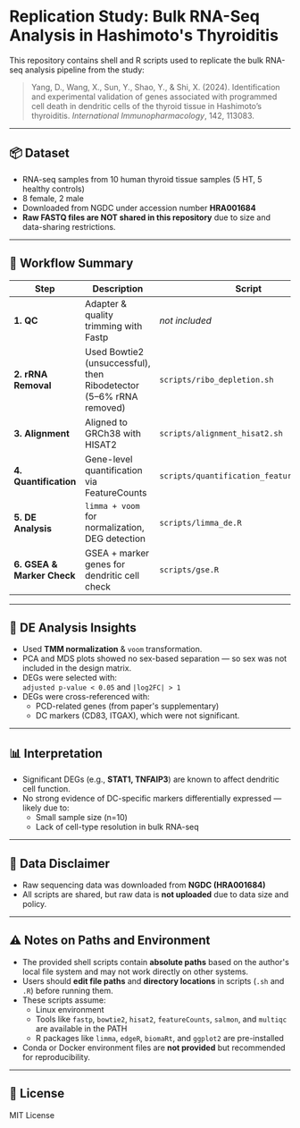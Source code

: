 # Replication Study: Bulk RNA-Seq Analysis in Hashimoto's Thyroiditis

This repository contains shell and R scripts used to replicate the bulk RNA-seq analysis pipeline from the study:

> Yang, D., Wang, X., Sun, Y., Shao, Y., & Shi, X. (2024). Identification and experimental validation of genes associated with programmed cell death in dendritic cells of the thyroid tissue in Hashimoto’s thyroiditis. *International Immunopharmacology*, 142, 113083.

---

## 📦 Dataset

- RNA-seq samples from 10 human thyroid tissue samples (5 HT, 5 healthy controls)
- 8 female, 2 male
- Downloaded from NGDC under accession number **HRA001684**
- **Raw FASTQ files are NOT shared in this repository** due to size and data-sharing restrictions.

---

## 🔁 Workflow Summary

| Step | Description | Script |
|------|-------------|--------|
| **1. QC** | Adapter & quality trimming with Fastp | *not included* |
| **2. rRNA Removal** | Used Bowtie2 (unsuccessful), then Ribodetector (5–6% rRNA removed) | `scripts/ribo_depletion.sh` |
| **3. Alignment** | Aligned to GRCh38 with HISAT2 | `scripts/alignment_hisat2.sh` |
| **4. Quantification** | Gene-level quantification via FeatureCounts | `scripts/quantification_featurecounts.sh` |
| **5. DE Analysis** | `limma + voom` for normalization, DEG detection | `scripts/limma_de.R` |
| **6. GSEA & Marker Check** | GSEA + marker genes for dendritic cell check | `scripts/gse.R` |

---

## 🧬 DE Analysis Insights

- Used **TMM normalization** & `voom` transformation.
- PCA and MDS plots showed no sex-based separation — so sex was not included in the design matrix.
- DEGs were selected with:  
  `adjusted p-value < 0.05` and `|log2FC| > 1`
- DEGs were cross-referenced with:
  - PCD-related genes (from paper's supplementary)
  - DC markers (CD83, ITGAX), which were not significant.

---

## 📊 Interpretation

- Significant DEGs (e.g., **STAT1, TNFAIP3**) are known to affect dendritic cell function.
- No strong evidence of DC-specific markers differentially expressed — likely due to:
  - Small sample size (n=10)
  - Lack of cell-type resolution in bulk RNA-seq

---

## 🚫 Data Disclaimer

- Raw sequencing data was downloaded from **NGDC (HRA001684)**
- All scripts are shared, but raw data is **not uploaded** due to data size and policy.

---


## ⚠️ Notes on Paths and Environment

- The provided shell scripts contain **absolute paths** based on the author's local file system and may not work directly on other systems.
- Users should **edit file paths** and **directory locations** in scripts (`.sh` and `.R`) before running them.
- These scripts assume:
  - Linux environment
  - Tools like `fastp`, `bowtie2`, `hisat2`, `featureCounts`, `salmon`, and `multiqc` are available in the PATH
  - R packages like `limma`, `edgeR`, `biomaRt`, and `ggplot2` are pre-installed
- Conda or Docker environment files are **not provided** but recommended for reproducibility.

---

## 📎 License

MIT License 

